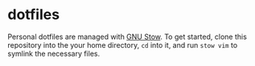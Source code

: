# dotfiles

Personal dotfiles are managed with [GNU Stow](https://www.gnu.org/software/stow/). To get started, clone this repository into the your home directory, `cd` into it, and run `stow vim` to symlink the necessary files.
